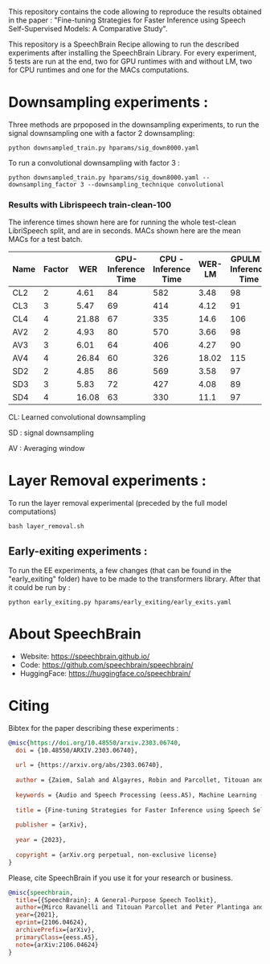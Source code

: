 This repository contains the code allowing to reproduce the results obtained in the paper : "Fine-tuning Strategies for Faster Inference using Speech Self-Supervised Models:  A Comparative Study". 

This repository is a SpeechBrain Recipe allowing to run the described experiments after installing the SpeechBrain Library. 
For every experiment, 5 tests are run at the end, two for GPU runtimes with and without LM, two for CPU runtimes and one for the MACs computations.


# Downsampling experiments : 
Three methods are prpoposed in the downsampling experiments, to run the signal downsampling one with a factor 2 downsampling: 

```
python downsampled_train.py hparams/sig_down8000.yaml 
```

To run a convolutional downsampling with factor 3  :

```
python downsampled_train.py hparams/sig_down8000.yaml --downsampling_factor 3 --downsampling_technique convolutional
```

### Results with Librispeech train-clean-100
The inference times shown here are for running the whole test-clean LibriSpeech split, and are in seconds. MACs shown here are the mean MACs for a test batch.

| Name | Factor | WER   | GPU- Inference Time | CPU - Inference Time | WER-LM | GPULM - Inference Time | CPULM - Inference Time | MACs (G)|
|------|--------|-------|---------------------|----------------------|--------|------------------------|------------------------|---------|
| CL2  |      2 | 4.61  |                  84 |                  582 | 3.48   |                     98 |                    600 | 192.97  |
| CL3  |      3 | 5.47  |                  69 |                  414 |   4.12 |                     91 |                    436 | 134.864 |
| CL4  |      4 | 21.88 |                  67 |                  335 |   14.6 |                    106 |                    340 | 96.11   |
| AV2  |      2 | 4.93  |                  80 |                  570 | 3.66   |                     98 |                    578 | 192.97  |
| AV3  |      3 | 6.01  |                  64 |                  406 | 4.27   |                     90 |                    422 | 134.864 |
| AV4  |      4 | 26.84 |                  60 |                  326 |  18.02 |                    115 |                    385 | 96.11   |
| SD2  |      2 | 4.85  |                  86 |                  569 | 3.58   |                     97 |                    575 | 192.97  |
| SD3  |      3 | 5.83  |                  72 |                  427 |  4.08  |                     89 |                    458 | 134.864 |
| SD4  |      4 | 16.08 |                  63 |                  330 |   11.1 |                     97 |                    369 | 96.11   |

CL: Learned convolutional downsampling

SD : signal downsampling

AV : Averaging window


# Layer Removal experiments : 

To run the layer removal experimental (preceded by the full model computations)
```
bash layer_removal.sh
```


## Early-exiting experiments : 
To run the EE experiments, a few changes (that can be found in the "early\_exiting" folder) have to be made to the transformers library. After that it could be run by :

```
python early_exiting.py hparams/early_exiting/early_exits.yaml
```


# **About SpeechBrain**
- Website: https://speechbrain.github.io/
- Code: https://github.com/speechbrain/speechbrain/
- HuggingFace: https://huggingface.co/speechbrain/

# **Citing**
Bibtex for the paper describing these experiments : 
```bibtex
@misc{https://doi.org/10.48550/arxiv.2303.06740,
  doi = {10.48550/ARXIV.2303.06740},
  
  url = {https://arxiv.org/abs/2303.06740},
  
  author = {Zaiem, Salah and Algayres, Robin and Parcollet, Titouan and Essid, Slim and Ravanelli, Mirco},
  
  keywords = {Audio and Speech Processing (eess.AS), Machine Learning (cs.LG), FOS: Electrical engineering, electronic engineering, information engineering, FOS: Electrical engineering, electronic engineering, information engineering, FOS: Computer and information sciences, FOS: Computer and information sciences},
  
  title = {Fine-tuning Strategies for Faster Inference using Speech Self-Supervised Models: A Comparative Study},
  
  publisher = {arXiv},
  
  year = {2023},
  
  copyright = {arXiv.org perpetual, non-exclusive license}
}
```

Please, cite SpeechBrain if you use it for your research or business.

```bibtex
@misc{speechbrain,
  title={{SpeechBrain}: A General-Purpose Speech Toolkit},
  author={Mirco Ravanelli and Titouan Parcollet and Peter Plantinga and Aku Rouhe and Samuele Cornell and Loren Lugosch and Cem Subakan and Nauman Dawalatabad and Abdelwahab Heba and Jianyuan Zhong and Ju-Chieh Chou and Sung-Lin Yeh and Szu-Wei Fu and Chien-Feng Liao and Elena Rastorgueva and François Grondin and William Aris and Hwidong Na and Yan Gao and Renato De Mori and Yoshua Bengio},
  year={2021},
  eprint={2106.04624},
  archivePrefix={arXiv},
  primaryClass={eess.AS},
  note={arXiv:2106.04624}
}
```
